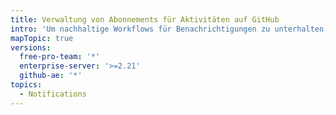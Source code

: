 ```yaml
---
title: Verwaltung von Abonnements für Aktivitäten auf GitHub
intro: 'Um nachhaltige Workflows für Benachrichtigungen zu unterhalten, verstehe und überprüfe regelmäßig Deine Abonnements.'
mapTopic: true
versions:
  free-pro-team: '*'
  enterprise-server: '>=2.21'
  github-ae: '*'
topics:
  - Notifications
---
```


